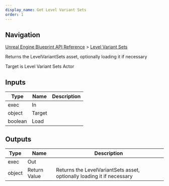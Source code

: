 ```yaml
---
display_name: Get Level Variant Sets
order: 1
---
```

## Navigation

[Unreal Engine Blueprint API Reference](https://dev.epicgames.com/documentation/en-us/unreal-engine/BlueprintAPI) > [Level Variant Sets](https://dev.epicgames.com/documentation/en-us/unreal-engine/BlueprintAPI/LevelVariantSets)

Returns the LevelVariantSets asset, optionally loading it if necessary

Target is Level Variant Sets Actor

## Inputs

| Type | Name | Description |
| --- | --- | --- |
| exec | In |  |
| object | Target |  |
| boolean | Load |  |

## Outputs

| Type | Name | Description |
| --- | --- | --- |
| exec | Out |  |
| object | Return Value | Returns the LevelVariantSets asset, optionally loading it if necessary |
